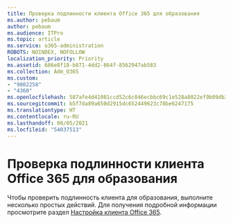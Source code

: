 ```yaml
---
title: Проверка подлинности клиента Office 365 для образования
ms.author: pebaum
author: pebaum
ms.audience: ITPro
ms.topic: article
ms.service: o365-administration
ROBOTS: NOINDEX, NOFOLLOW
localization_priority: Priority
ms.assetid: 686e8f18-b871-4dd2-864f-8562947ab583
ms.collection: Adm_O365
ms.custom:
- "9002258"
- "4360"
ms.openlocfilehash: 587afe4d41081ccd52c6c046ecbbc69c1e528a8022ef9b09db396d9b34b2e323
ms.sourcegitcommit: b5f7da89a650d2915dc652449623c78be6247175
ms.translationtype: HT
ms.contentlocale: ru-RU
ms.lasthandoff: 08/05/2021
ms.locfileid: "54037513"
---
```

# <a name="verify-office-365-education-tenant"></a>Проверка подлинности клиента Office 365 для образования

Чтобы проверить подлинность клиента для образования, выполните несколько простых действий. Для получения подробной информации просмотрите раздел [Настройка клиента Office 365](https://docs.microsoft.com/microsoft-365/education/deploy/create-your-office-365-tenant). 
